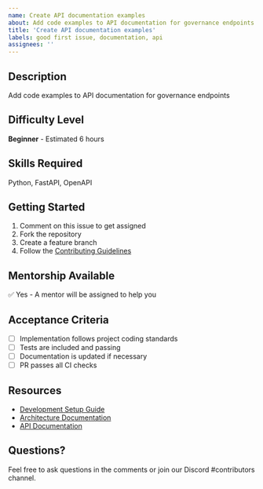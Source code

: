 ```yaml
---
name: Create API documentation examples
about: Add code examples to API documentation for governance endpoints
title: 'Create API documentation examples'
labels: good first issue, documentation, api
assignees: ''
---
```


## Description
Add code examples to API documentation for governance endpoints

## Difficulty Level
**Beginner** - Estimated 6 hours

## Skills Required
Python, FastAPI, OpenAPI

## Getting Started
1. Comment on this issue to get assigned
2. Fork the repository
3. Create a feature branch
4. Follow the [Contributing Guidelines](../CONTRIBUTING.md)

## Mentorship Available
✅ Yes - A mentor will be assigned to help you

## Acceptance Criteria
- [ ] Implementation follows project coding standards
- [ ] Tests are included and passing
- [ ] Documentation is updated if necessary
- [ ] PR passes all CI checks

## Resources
- [Development Setup Guide](../docs/development/setup.md)
- [Architecture Documentation](../docs/architecture/)
- [API Documentation](../docs/api/)

## Questions?
Feel free to ask questions in the comments or join our Discord #contributors channel.
